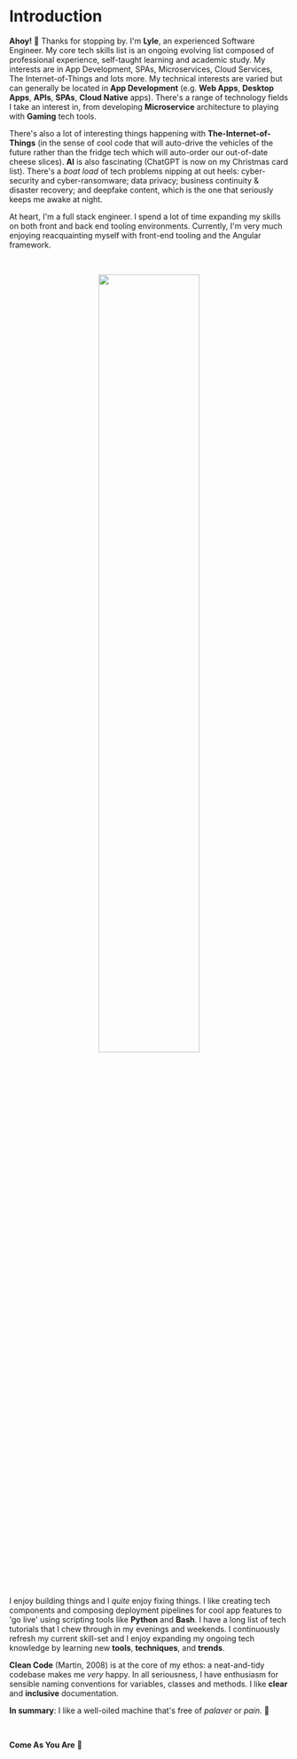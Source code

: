 
# Introduction

**Ahoy!** 🎉 Thanks for stopping by. I'm **Lyle**, an experienced Software Engineer. My core tech skills list is an 
ongoing evolving list composed of professional experience, self-taught learning and academic study. My interests are in 
App Development, SPAs, Microservices, Cloud Services, The Internet-of-Things and lots more. My technical interests are 
varied but can generally be located in **App Development** (e.g. **Web Apps**, **Desktop Apps**, **APIs**, **SPAs**, 
**Cloud Native** apps). There's a range of technology fields I take an interest in, from developing **Microservice** 
architecture to playing 
with **Gaming** tech tools.
<br /> 

There's also a lot of interesting things happening with **The-Internet-of-Things** (in the sense of cool code that will 
auto-drive the vehicles of the future rather than the fridge tech which will auto-order our out-of-date cheese slices). 
**AI** is also fascinating (ChatGPT is now on my Christmas card list). There's a *boat load* of tech problems nipping at
out heels: cyber-security and cyber-ransomware; data privacy; business continuity & disaster recovery; and deepfake
content, which is the one that seriously keeps me awake at night.

At heart, I'm a full stack engineer. I spend a lot of time expanding my skills on both front and back end tooling 
environments. Currently, I'm very much enjoying reacquainting myself with front-end tooling and the Angular
framework.

<br />

<p align="center" width="100%">
    <img width="60%" 
src="https://www.lylechristine.com/static/ba5b674706914c84ca325e9f6fb8eccf/60e21/lyle-christine-sepia.jpg">
</p>

<br />

I enjoy building things and I *quite* enjoy fixing things. I like creating tech components and composing deployment 
pipelines for cool app features to 'go live' using scripting tools like **Python** and **Bash**. I have a long list of 
tech tutorials that I chew through in my evenings and weekends. I continuously refresh my current skill-set and I enjoy 
expanding my ongoing tech knowledge by learning new **tools**, **techniques**, and **trends**.
<br />

**Clean Code** (Martin, 2008) is at the core of my ethos: a neat-and-tidy codebase makes me *very* happy. In all 
seriousness, I have enthusiasm for sensible naming conventions for variables, classes and methods. I like **clear** 
and **inclusive** documentation. 


**In summary**: I like a well-oiled machine that's free of *palaver* or *pain*. 🙂

<br />

**Come As You Are** 🎸
